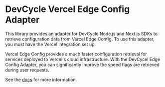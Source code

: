 # DevCycle Vercel Edge Config Adapter

This library provides an adapter for DevCycle Node.js and Next.js SDKs to retrieve configuration data from Vercel
Edge Config. To use this adapter, you must have the Vercel integration set up.

Vercel Edge Config provides a much faster configuration retrieval for services deployed to Vercel's cloud infrastructure.
With the DevCycel Edge Config Adapter, you can significantly improve the speed flags are retrieved during user requests.

See the [docs](https://docs.devcycle.com/integrations/vercel-edge-config) for more information.
